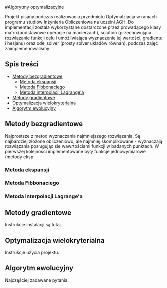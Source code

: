 #Algorytmy optymalizacyjne

Projekt pisany podczas realizowania przedmiotu Optymalziacja w ramach programu studiów Inżynieria Obliczeniowa na uczelni AGH. Do implementacji została wykorzystane dostarczone przez prowadącego klasy matrix(podstawowe operacje na macierzach), solution 
(przechowująca rozwiązanie funkcji celu i umożliwiająca wyznaczenie jej wartości, gradientu i hesjanu) oraz  ode_solver (prosty solver układów równań). podczas zajęć zaimplemenowaliśmy:

## Spis treści
- [Metody bezgradientowe](#metody-bezgradientowe)
  - [Metoda ekspansji](#metoda-ekspansji)
  - [Metoda Fibbonaciego](#metoda-fibbonaciego)
  - [Metoda interpolacji Lagrange'a](#metoda-inetrpolacji-lagrangea)
- [Metody gradientowe](#metody-gradientowe)
- [Optymalizacja wielokryterialna](#optymalizacja-wielokryterialna)
- [Algorytm ewolucyjny](#algorytm-ewolucyjny)

## Metody bezgradientowe
Najprostsze z metod wyznaczania najmniejszego rozwiązania. Są najbardziej złożone obliczeniowo, ale najmniej skomplikowane - wyznaczają rozwiązania posługując sie wawrtościami funkcji w badanych punktach. W pierwszej kolejności
implementowane były funkcje jednowymiarowe (metody eksp

### Metoda ekspansji

### Metoda Fibbonaciego

### Metoda interpolacji Lagrange'a

## Metody gradientowe
Instrukcje instalacji są tutaj.

## Optymalizacja wielokryterialna
Instrukcje użycia projektu.

## Algorytm ewolucyjny
Najczęściej zadawane pytania.
